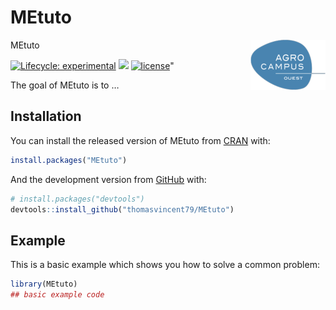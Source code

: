 
<!-- README.md is generated from README.Rmd. Please edit that file -->

# MEtuto

MEtuto <img src='man/figures/logo.png' align="right" height="80" />

<!-- badges: start -->

[![Lifecycle:
experimental](https://img.shields.io/badge/lifecycle-experimental-orange.svg)](https://www.tidyverse.org/lifecycle/#experimental)
[![](https://img.shields.io/github/last-commit/thomasvincent79/MEtuto.svg)](https://github.com/thomasvincent79/MEtuto/commits/master)
[![license](https://img.shields.io/badge/license-GPL--3-blue.svg)](https://www.gnu.org/licenses/gpl-3.0.en.html)"
<!-- badges: end -->

The goal of MEtuto is to …

## Installation

You can install the released version of MEtuto from
[CRAN](https://CRAN.R-project.org) with:

``` r
install.packages("MEtuto")
```

And the development version from [GitHub](https://github.com/) with:

``` r
# install.packages("devtools")
devtools::install_github("thomasvincent79/MEtuto")
```

## Example

This is a basic example which shows you how to solve a common problem:

``` r
library(MEtuto)
## basic example code
```
